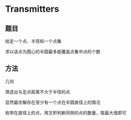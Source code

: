 # Transmitters

## 题目

给定一个点、半径和一个点集

求以该点为圆心的半圆最多能覆盖点集中点的个数


## 方法

几何

筛选出与定点距离不大于半径的点

显然最优解存在至少有一个点在半圆直径上的情况

枚举在直径上的点，用叉积判断同侧的点的数量，取最大值即可
